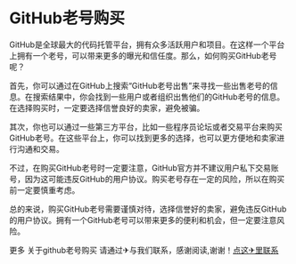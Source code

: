 # GitHub老号购买

GitHub是全球最大的代码托管平台，拥有众多活跃用户和项目。在这样一个平台上拥有一个老号，可以带来更多的曝光和信任度。那么，如何购买GitHub老号呢？

首先，你可以通过在GitHub上搜索“GitHub老号出售”来寻找一些出售老号的信息。在搜索结果中，你会找到一些用户或者组织出售他们的GitHub老号的信息。在选择购买时，一定要选择信誉良好的卖家，避免被骗。

其次，你也可以通过一些第三方平台，比如一些程序员论坛或者交易平台来购买GitHub老号。在这些平台上，你可以找到更多的选择，也可以更方便地和卖家进行沟通和交易。

不过，在购买GitHub老号时一定要注意，GitHub官方并不建议用户私下交易账号，因为这可能违反GitHub的用户协议。购买老号存在一定的风险，所以在购买前一定要慎重考虑。

总的来说，购买GitHub老号需要谨慎对待，选择信誉好的卖家，避免违反GitHub的用户协议。拥有一个GitHub老号可以带来更多的便利和机会，但一定要注意风险。

更多 关于github老号购买 请通过✈与我们联系，感谢阅读,谢谢！[点这✈里联系](https://ads.k02.cc)